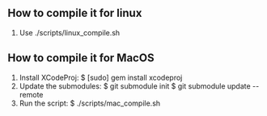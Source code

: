 How to compile it for linux
---------------------------

1. Use ./scripts/linux_compile.sh

How to compile it for MacOS
---------------------------

1. Install XCodeProj:
  $ [sudo] gem install xcodeproj
2. Update the submodules:
  $ git submodule init
  $ git submodule update --remote
3. Run the script:
  $ ./scripts/mac_compile.sh

